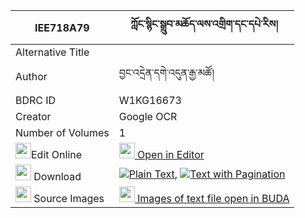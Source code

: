 |IEE718A79|ཀློང་སྙིང་སྒྲུབ་མཆོད་ལས་འགྲིག་དང་དཔེ་རིས། 
| --- | --- 
|Alternative Title |
|Author| བྱང་འདྲེན་དགེ་འདུན་རྒྱ་མཚོ།
|BDRC ID | W1KG16673
|Creator | Google OCR
|Number of Volumes| 1
|<img width="25" src="https://img.icons8.com/color/25/000000/edit-property.png">Edit Online| [<img width="25" src="https://avatars.githubusercontent.com/u/45091458?s=200&v=4"> Open in Editor](http://editor.openpecha.org/IEE718A79)
|<img width="25" src="https://img.icons8.com/fluent/48/000000/download-2.png"/>  Download | [![](https://img.icons8.com/color/20/000000/txt.png)Plain Text](https://github.com/Openpecha/IEE718A79/releases/download/v1/long_nying_drubcho_la_sa_drik__plain_IEE718A79.zip), [![](https://img.icons8.com/color/20/000000/txt.png)Text with Pagination](https://github.com/Openpecha/IEE718A79/releases/download/v1/long_nying_drubcho_la_sa_drik__pages_IEE718A79.zip)
|<img width="25" src="https://img.icons8.com/plasticine/100/000000/pictures-folder.png"/>  Source Images | [<img width="25" src="https://library.bdrc.io/icons/BUDA-small.svg"> Images of text file open in BUDA](https://library.bdrc.io/show/bdr:W1KG16673)